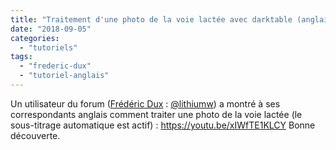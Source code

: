```yaml
---
title: "Traitement d'une photo de la voie lactée avec darktable (anglais)"
date: "2018-09-05"
categories: 
  - "tutoriels"
tags: 
  - "frederic-dux"
  - "tutoriel-anglais"
---
```


Un utilisateur du forum ([Frédéric Dux](https://www.youtube.com/channel/UC25G5bWNPebyR2ktrahaOxQ) : [@lithiumw](https://darktable.fr/forum/member.php?action=profile&uid=422)) a montré à ses correspondants anglais comment traiter une photo de la voie lactée (le sous-titrage automatique est actif) : https://youtu.be/xIWfTE1KLCY Bonne découverte.
